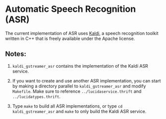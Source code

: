 # Automatic Speech Recognition (ASR)

The current implementation of ASR uses [Kaldi](http://kaldi.sourceforge.net/),
a speech recognition toolkit written in C++ that is freely available under the Apache license. 

## Notes:

1. `kaldi_gstreamer_asr` contains the implementation of the Kaldi ASR service.

2. If you want to create and use another ASR implementation,
you can start by making a directory parallel to `kaldi_gstreamer_asr` and modify `Makefile`.
Make sure to reference `../lucidaservice.thrift` and `../lucidatypes.thrift`.

3. Type `make` to build all ASR implementations,
or type `cd kaldi_gstreamer_asr` and `make` to only build the Kaldi ASR service.

